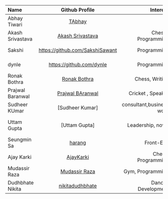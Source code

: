 | Name             |                   Github Profile                   |            Interest |                       Bio |
| :--------------- | :------------------------------------------------: | ------------------: | ------------------------: |
| Abhay Tiwari     |        [TAbhay](https://github.com/TAbhay/)        |                  -- |                        -- |
| Akash Srivastava | [Akash Srivastava](https://github.com/Akashsri3bi) | Chess , Programming |     Age 19 , 5'9 , Indian |
| Sakshi           |          https://github.com/SakshiSawant           |         Programming | I am a software developer |
| dynle            |              https://github.com/dynle              |         Programming |     Studying react native |
| Ronak Bothra     |     [Ronak Bothra](https://github.com/Ronak55)     |      Chess, Writing |         I am a programmer |
| Prajwal Baranwal | [Prajwal BAranwal](https://github.com/Prajwal-Baranwal) | Cricket , Speaker |     Age 20 , 6'2 , Indian |
| Sudheer KUmar    | [Sudheer Kumar]                                    | consultant,business work| skilled, entrepreneurship|
| Uttam Gupta      | [Uttam Gupta]                                      | Leadership, novel         | content writer, html, web designing|
| Seungmin Sa      | [harang](https://github.com/saseungmin)| Front-End | Age 26, Republic of Korea |
| Ajay Karki       |        [AjayKarki](https://github.com/AjayKarki/)  | Chess, Programming | Software Engineer|
| Mudassir Raza    |   [Mudassir Raza](https://github.com/Mudassirraza912/)| Gym, Programming | MERN Stack Developer|
| Dudhbhate Nikita |[nikitadudhbhate](https://github.com/nikitadudhbhate)| Dance , Development | Age 21 , Developer|
